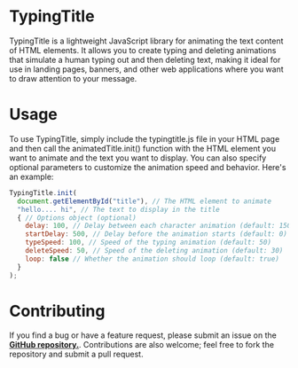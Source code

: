 # TypingTitle

TypingTitle is a lightweight JavaScript library for animating the text content of HTML elements. It allows you to create typing and deleting animations that simulate a human typing out and then deleting text, making it ideal for use in landing pages, banners, and other web applications where you want to draw attention to your message.

# Usage
To use TypingTitle, simply include the typingtitle.js file in your HTML page and then call the animatedTitle.init() function with the HTML element you want to animate and the text you want to display. You can also specify optional parameters to customize the animation speed and behavior. Here's an example:

```javascript
TypingTitle.init(
  document.getElementById("title"), // The HTML element to animate
  "hello.... hi", // The text to display in the title
  { // Options object (optional)
    delay: 100, // Delay between each character animation (default: 150)
    startDelay: 500, // Delay before the animation starts (default: 0)
    typeSpeed: 100, // Speed of the typing animation (default: 50)
    deleteSpeed: 50, // Speed of the deleting animation (default: 30)
    loop: false // Whether the animation should loop (default: true)
  }
);
```

# Contributing

If you find a bug or have a feature request, please submit an issue on the [**GitHub repository.**](https://github.com/RuskyDev/typingtitle/issues). Contributions are also welcome; feel free to fork the repository and submit a pull request.
